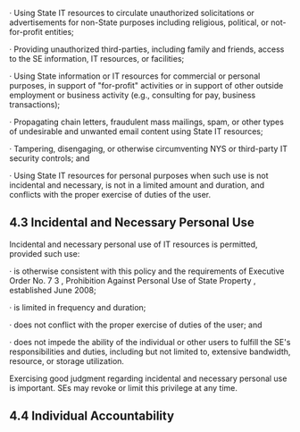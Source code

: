 · Using State IT resources to circulate unauthorized solicitations or advertisements for non-State purposes including religious, political, or not-for-profit entities;

· Providing unauthorized third-parties, including family and friends, access to the SE information, IT resources, or facilities;

· Using State information or IT resources for commercial or personal purposes, in support of "for-profit" activities or in support of other outside employment or business activity (e.g., consulting for pay, business transactions);

· Propagating chain letters, fraudulent mass mailings, spam, or other types of undesirable and unwanted email content using State IT resources;

· Tampering, disengaging, or otherwise circumventing NYS or third-party IT security controls; and

· Using State IT resources for personal purposes when such use is not incidental and necessary, is not in a limited amount and duration, and conflicts with the proper exercise of duties of the user.

## **4.3 Incidental and Necessary Personal Use**

Incidental and necessary personal use of IT resources is permitted, provided such use:

· is otherwise consistent with this policy and the requirements of Executive Order No. 7 3 , Prohibition Against Personal Use of State Property , established June 2008;

· is limited in frequency and duration;

· does not conflict with the proper exercise of duties of the user; and

· does not impede the ability of the individual or other users to fulfill the SE's responsibilities and duties, including but not limited to, extensive bandwidth, resource, or storage utilization.

Exercising good judgment regarding incidental and necessary personal use is important. SEs may revoke or limit this privilege at any time.

## **4.4 Individual Accountability**